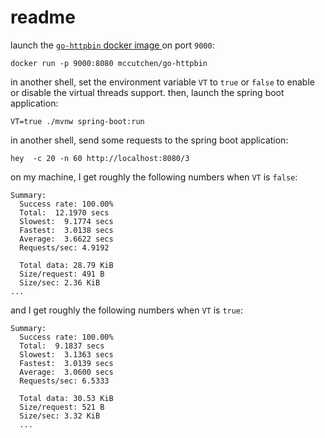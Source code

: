 # readme


launch the [`go-httpbin` docker image ](https://github.com/mccutchen/go-httpbin) on port `9000`: 

```shell 
docker run -p 9000:8080 mccutchen/go-httpbin
```

in another shell,  set the environment variable `VT` to `true` or `false` to enable or disable the virtual threads support. 
then, launch the spring boot application:

```shell
VT=true ./mvnw spring-boot:run
```

in another shell, send some requests to the spring boot application:

```shell
hey  -c 20 -n 60 http://localhost:8080/3
```

on my machine, I get roughly the following numbers when `VT` is `false`:


```
Summary:
  Success rate: 100.00%
  Total:  12.1970 secs
  Slowest:  9.1774 secs
  Fastest:  3.0138 secs
  Average:  3.6622 secs
  Requests/sec: 4.9192

  Total data: 28.79 KiB
  Size/request: 491 B
  Size/sec: 2.36 KiB
...

```

and I get roughly the following numbers when `VT` is `true`:

```
Summary:
  Success rate: 100.00%
  Total:  9.1837 secs
  Slowest:  3.1363 secs
  Fastest:  3.0139 secs
  Average:  3.0600 secs
  Requests/sec: 6.5333

  Total data: 30.53 KiB
  Size/request: 521 B
  Size/sec: 3.32 KiB
  ...
```